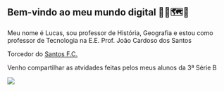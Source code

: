 ## Bem-vindo ao meu mundo digital 🤍🖤🗺️📖

Meu nome é Lucas, sou professor de História, Geografia
e estou como professor de Tecnologia na E.E. Prof. João Cardoso dos Santos

Torcedor do [Santos F.C.](https://www.santosfc.com.br/)

Venho compartilhar as atvidades feitas pelos meus alunos da 3ª Série B

![](https://media.tenor.com/blWWuJmEGz8AAAAM/pel%C3%A9-delicia.gif)
